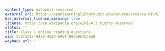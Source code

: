 ```yaml
---
content_type: external-resource
external_url: https://openlearninglibrary.mit.edu/courses/course-v1:MITx+18.05r_10+2022_Summer/courseware/week1/class1/3?activate_block_id=block-v1%3AMITx%2B18.05r_10%2B2022_Summer%2Btype%40vertical%2Bblock%40class1-rq1-vertical
has_external_license_warning: true
license: https://en.wikipedia.org/wiki/All_rights_reserved
status: ''
title: Class 1 online reading questions
uid: 553f2c07-8430-4b84-b96f-996a967bcab8
wayback_url: ''
---
```

